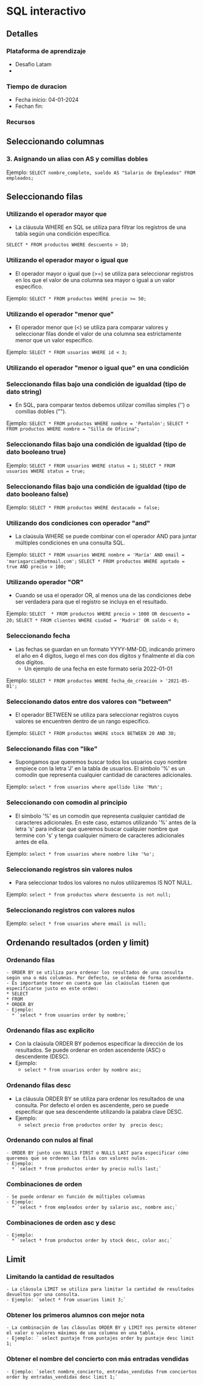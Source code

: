 # SQL interactivo
## Detalles
### Plataforma de aprendizaje
- Desafio Latam
- 
### Tiempo de duracion
- Fecha inicio: 04-01-2024
- Fechan fin:

### Recursos



## Seleccionando columnas

### 3. Asignando un alias con AS y comillas dobles

Ejemplo:
`SELECT nombre_completo, sueldo AS "Salario de Empleados" FROM empleados;`

## Seleccionando filas
### Utilizando el operador mayor que
- La cláusula WHERE en SQL se utiliza para filtrar los registros de una tabla según una condición específica.

`SELECT * FROM productos WHERE descuento > 10;`

### Utilizando el operador mayor o igual que
- El operador mayor o igual que (>=) se utiliza para seleccionar registros en los que el valor de una columna sea mayor o igual a un valor específico. 

Ejemplo:
`SELECT * FROM productos WHERE precio >= 50;`

### Utilizando el operador "menor que"
- El operador menor que (<) se utiliza para comparar valores y seleccionar filas donde el valor de una columna sea estrictamente menor que un valor específico. 

Ejemplo:
`SELECT * FROM usuarios WHERE id < 3;`

### Utilizando el operador "menor o igual que" en una condición

### Seleccionando filas bajo una condición de igualdad (tipo de dato string)
- En SQL, para comparar textos debemos utilizar comillas simples ('') o comillas dobles ("").

Ejemplo:
`SELECT * FROM productos WHERE nombre = 'Pantalón';`
`SELECT * FROM productos WHERE nombre = "Silla de Oficina";`

### Seleccionando filas bajo una condición de igualdad (tipo de dato booleano true)

Ejemplo:
`SELECT * FROM usuarios WHERE status = 1;`
`SELECT * FROM usuarios WHERE status = true;`

### Seleccionando filas bajo una condición de igualdad (tipo de dato booleano false)
Ejemplo:
`SELECT * FROM productos WHERE destacado = false;`

### Utilizando dos condiciones con operador "and"
- La claúsula WHERE se puede combinar con el operador AND para juntar múltiples condiciones en una consulta SQL. 

Ejemplo:
`SELECT * FROM usuarios WHERE nombre = 'María' AND email = 'mariagarcia@hotmail.com';`
`SELECT * FROM productos WHERE agotado = true AND precio > 100;`

### Utilizando operador "OR"
- Cuando se usa el operador OR, al menos una de las condiciones debe ser verdadera para que el registro se incluya en el resultado.

Ejemplo:
`SELECT  * FROM productos WHERE precio > 1000 OR descuento = 20;`
`SELECT * FROM clientes WHERE ciudad = 'Madrid' OR saldo < 0;`

### Seleccionando fecha
- Las fechas se guardan en un formato YYYY-MM-DD, indicando primero el año en 4 dígitos, luego el mes con dos dígitos y finalmente el día con dos dígitos. 
  - Un ejemplo de una fecha en este formato sería 2022-01-01

Ejemplo:
`SELECT * FROM productos WHERE fecha_de_creación > '2021-05-01';`

### Seleccionando datos entre dos valores con "between"

- El operador BETWEEN se utiliza para seleccionar registros cuyos valores se encuentren dentro de un rango específico.

Ejemplo:
`SELECT * FROM productos WHERE stock BETWEEN 20 AND 30;`

### Seleccionando filas con "like"
- Supongamos que queremos buscar todos los usuarios cuyo nombre empiece con la letra 'J' en la tabla de usuarios. El símbolo '%' es un comodín que representa cualquier cantidad de caracteres adicionales.

Ejemplo:
`select * from usuarios where apellido like 'Ma%';`

### Seleccionando con comodin al principio
- El símbolo '%' es un comodín que representa cualquier cantidad de caracteres adicionales. En este caso, estamos utilizando '%' antes de la letra 's' para indicar que queremos buscar cualquier nombre que termine con 's' y tenga cualquier número de caracteres adicionales antes de ella.

Ejemplo:
`select * from usuarios where nombre like '%o';`

### Seleccionando registros sin valores nulos
- Para seleccionar todos los valores no nulos utilizaremos IS NOT NULL.

Ejemplo:
`select * from productos where descuento is not null;`

### Seleccionando registros con valores nulos
Ejemplo:
`select * from usuarios where email is null;`

## Ordenando resultados (orden y limit)
  ### Ordenando filas 
    - ORDER BY se utiliza para ordenar los resultados de una consulta según una o más columnas. Por defecto, se ordena de forma ascendente.
    - Es importante tener en cuenta que las claúsulas tienen que especificarse justo en este orden:
    * SELECT
    * FROM
    * ORDER BY
    - Ejemplo:
      * `select * from usuarios order by nombre;`

  ### Ordenando filas asc explicito
   - Con la claúsula ORDER BY podemos especificar la dirección de los resultados. Se puede ordenar en orden ascendente (ASC) o descendente (DESC).
   - Ejemplo:
     * `select * from usuarios order by nombre asc;`

  ### Ordenando filas desc
   - La cláusula ORDER BY se utiliza para ordenar los resultados de una consulta. Por defecto el orden es ascendente, pero se puede especificar que sea descendente utilizando la palabra clave DESC.
   - Ejemplo:
     * `select precio from productos order by  precio desc;` 
  ### Ordenando con nulos al final
    - ORDER BY junto con NULLS FIRST o NULLS LAST para especificar cómo queremos que se ordenen las filas con valores nulos.
    - Ejemplo:
      * `select * from productos order by precio nulls last;`
  ### Combinaciones de orden
    - Se puede ordenar en función de múltiples columnas
    - Ejemplo:
      * `select * from empleados order by salario asc, nombre asc;` 
  ### Combinaciones de orden asc y desc
    - Ejemplo:
      * `select * from productos order by stock desc, color asc;` 

## Limit
  ### Limitando la cantidad de resultados
    - La cláusula LIMIT se utiliza para limitar la cantidad de resultados devueltos por una consulta.
    - Ejemplo: `select * from usuarios limit 3;`
  ### Obtener los primeros alumnos con mejor nota
    - La combinación de las cláusulas ORDER BY y LIMIT nos permite obtener el valor o valores máximos de una columna en una tabla.
    - Ejemplo: ` select puntaje from puntajes order by puntaje desc limit 1; ` 
  ### Obtener el nombre del concierto con más entradas vendidas
    - Ejemplo: `select nombre_concierto, entradas_vendidas from conciertos order by entradas_vendidas desc limit 1;`
